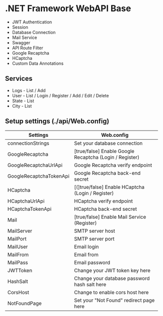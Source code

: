 # .NET Framework WebAPI Base

* JWT Authentication
* Session
* Database Connection
* Mail Service
* Swagger
* API Route Filter
* Google Recaptcha
* HCaptcha
* Custom Data Annotations

## Services

* Logs - List / Add
* User - List / Login / Register / Add / Edit / Delete
* State - List
* City - List

## Setup settings (./api/Web.config)

| Settings | Web.config |
| ------ | ------ |
| connectionStrings | Set your database connection |
| GoogleRecaptcha | [true/false] Enable Google Recaptcha (Login / Register) |
| GoogleRecaptchaUrlApi | Google Recaptcha verify endpoint |
| GoogleRecaptchaTokenApi | Google Recaptcha back-end secret |
| HCaptcha | [(]true/false] Enable HCaptcha (Login / Register) |
| HCaptchaUrlApi | HCaptcha verify endpoint |
| HCaptchaTokenApi | HCaptcha back-end secret |
| Mail | [true/false] Enable Mail Service (Register) |
| MailServer | SMTP server host |
| MailPort | SMTP server port |
| MailUser | Email login |
| MailFrom | Email from |
| MailPass | Email password |
| JWTToken | Change your JWT token key here |
| HashSalt | Change your database password hash salt here |
| CorsHost | Change to enable cors host here |
| NotFoundPage | Set your "Not Found" redirect page here |
